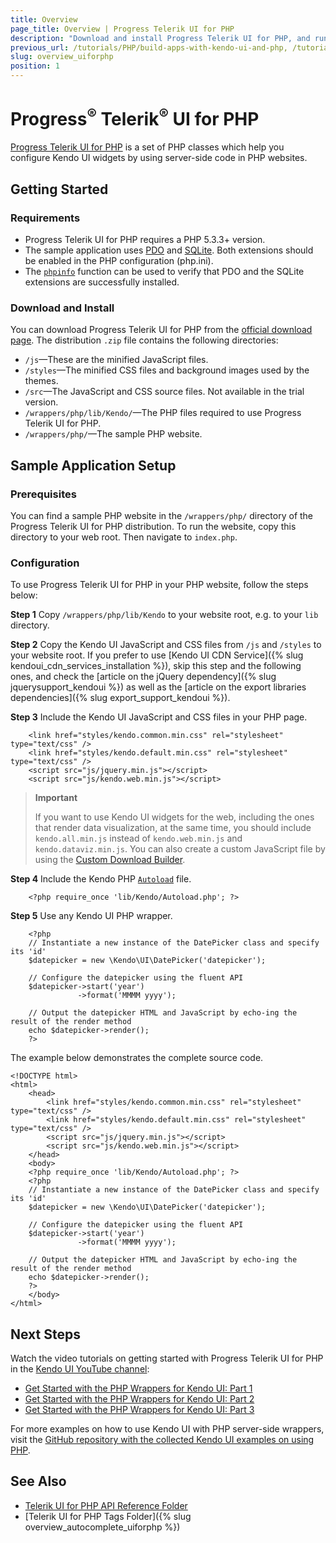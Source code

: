 ```yaml
---
title: Overview
page_title: Overview | Progress Telerik UI for PHP
description: "Download and install Progress Telerik UI for PHP, and run a sample application."
previous_url: /tutorials/PHP/build-apps-with-kendo-ui-and-php, /tutorials/PHP/build-apps-with-kendo-ui-and-php-2, /php/widgets/map/overview, /using-kendo-with/php/widgets/map/overview, /php/widgets/responsivepanel/overview, /using-kendo-with/php/widgets/responsivepanel/overview, /php/widgets/spreadsheet/overview, /using-kendo-with/php/widgets/spreadsheet/overview, /php/widgets/treemap/overview
slug: overview_uiforphp
position: 1
---
```


# Progress<sup>®</sup> Telerik<sup>®</sup> UI for PHP

[Progress Telerik UI for PHP](http://www.telerik.com/php-ui) is a set of PHP classes which help you configure Kendo UI widgets by using server-side code in PHP websites.

## Getting Started

### Requirements

* Progress Telerik UI for PHP requires a PHP 5.3.3+ version.
* The sample application uses [PDO](http://www.php.net/manual/en/intro.pdo.php) and [SQLite](http://www.php.net/manual/en/ref.pdo-sqlite.php). Both extensions should be enabled in the PHP configuration (php.ini).
* The [`phpinfo`](http://php.net/manual/en/function.phpinfo.php) function can be used to verify that PDO and the SQLite extensions are successfully installed.

### Download and Install

You can download Progress Telerik UI for PHP from the [official download page](https://www.telerik.com/account/product-download?product=KENDOUIPHP). The distribution `.zip` file contains the following directories:

* `/js`&mdash;These are the minified JavaScript files.
* `/styles`&mdash;The minified CSS files and background images used by the themes.
* `/src`&mdash;The JavaScript and CSS source files. Not available in the trial version.
* `/wrappers/php/lib/Kendo/`&mdash;The PHP files required to use Progress Telerik UI for PHP.
* `/wrappers/php/`&mdash;The sample PHP website.

## Sample Application Setup

### Prerequisites

You can find a sample PHP website in the `/wrappers/php/` directory of the Progress Telerik UI for PHP distribution. To run the website, copy this directory to your web root. Then navigate to `index.php`.

### Configuration

To use Progress Telerik UI for PHP in your PHP website, follow the steps below:

**Step 1** Copy `/wrappers/php/lib/Kendo` to your website root, e.g. to your `lib` directory.

**Step 2** Copy the Kendo UI JavaScript and CSS files from `/js` and `/styles` to your website root. If you prefer to use [Kendo UI CDN Service]({% slug kendoui_cdn_services_installation %}), skip this step and the following ones, and check the [article on the jQuery dependency]({% slug jquerysupport_kendoui %}) as well as the [article on the export libraries dependencies]({% slug export_support_kendoui %}).

**Step 3** Include the Kendo UI JavaScript and CSS files in your PHP page.



        <link href="styles/kendo.common.min.css" rel="stylesheet" type="text/css" />
        <link href="styles/kendo.default.min.css" rel="stylesheet" type="text/css" />
        <script src="js/jquery.min.js"></script>
        <script src="js/kendo.web.min.js"></script>

> **Important**
>
> If you want to use Kendo UI widgets for the web, including the ones that render data visualization, at the same time, you should include `kendo.all.min.js` instead of `kendo.web.min.js` and `kendo.dataviz.min.js`. You can also create a custom JavaScript file by using the [Custom Download Builder](https://www.telerik.com/login/v2/telerik?ReturnUrl=https://www.telerik.com/download/custom-download).

**Step 4** Include the Kendo PHP [`Autoload`](http://php.net/manual/en/language.oop5.autoload.php) file.



        <?php require_once 'lib/Kendo/Autoload.php'; ?>

**Step 5** Use any Kendo UI PHP wrapper.



        <?php
        // Instantiate a new instance of the DatePicker class and specify its 'id'
        $datepicker = new \Kendo\UI\DatePicker('datepicker');

        // Configure the datepicker using the fluent API
        $datepicker->start('year')
                   ->format('MMMM yyyy');

        // Output the datepicker HTML and JavaScript by echo-ing the result of the render method
        echo $datepicker->render();
        ?>

The example below demonstrates the complete source code.



    <!DOCTYPE html>
    <html>
        <head>
            <link href="styles/kendo.common.min.css" rel="stylesheet" type="text/css" />
            <link href="styles/kendo.default.min.css" rel="stylesheet" type="text/css" />
            <script src="js/jquery.min.js"></script>
            <script src="js/kendo.web.min.js"></script>
        </head>
        <body>
        <?php require_once 'lib/Kendo/Autoload.php'; ?>
        <?php
        // Instantiate a new instance of the DatePicker class and specify its 'id'
        $datepicker = new \Kendo\UI\DatePicker('datepicker');

        // Configure the datepicker using the fluent API
        $datepicker->start('year')
                   ->format('MMMM yyyy');

        // Output the datepicker HTML and JavaScript by echo-ing the result of the render method
        echo $datepicker->render();
        ?>
        </body>
    </html>

## Next Steps

Watch the video tutorials on getting started with Progress Telerik UI for PHP in the [Kendo UI YouTube channel](http://www.youtube.com/kendouitv):

* [Get Started with the PHP Wrappers for Kendo UI: Part 1](http://www.youtube.com/watch?v=2Kpgp_nocEI)
* [Get Started with the PHP Wrappers for Kendo UI: Part 2](https://www.youtube.com/watch?v=RQCLqA6Pu_E)
* [Get Started with the PHP Wrappers for Kendo UI: Part 3](https://www.youtube.com/watch?v=zYh6cuU_leQ)

For more examples on how to use Kendo UI with PHP server-side wrappers, visit the [GitHub repository with the collected Kendo UI examples on using PHP](https://github.com/telerik/kendo-examples-php).

## See Also

* [Telerik UI for PHP API Reference Folder](/api/php/Kendo/UI/AutoComplete)
* [Telerik UI for PHP Tags Folder]({% slug overview_autocomplete_uiforphp %})
